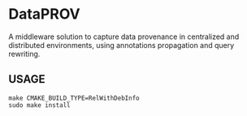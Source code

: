 # DataPROV
A middleware solution to capture data provenance in centralized and distributed environments, using annotations propagation and query rewriting.

## USAGE
    make CMAKE_BUILD_TYPE=RelWithDebInfo
    sudo make install
